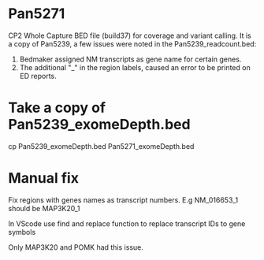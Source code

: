 # Pan5271
CP2 Whole Capture BED file (build37) for coverage and variant calling.
It is a copy of Pan5239, a few issues were noted in the Pan5239_readcount.bed:
1) Bedmaker assigned NM transcripts as gene name for certain genes.
2) The additional "_" in the region labels, caused an error to be printed on ED reports. 


# Take a copy of Pan5239_exomeDepth.bed

cp Pan5239_exomeDepth.bed Pan5271_exomeDepth.bed

# Manual fix
Fix regions with genes names as transcript numbers. E.g NM_016653_1 should be MAP3K20_1

In VScode use find and replace function to replace transcript IDs to gene symbols

Only MAP3K20 and POMK had this issue.